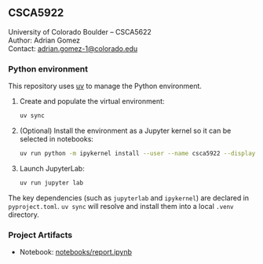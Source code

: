 ## CSCA5922

University of Colorado Boulder – CSCA5622  
Author: Adrian Gomez  
Contact: adrian.gomez-1@colorado.edu

### Python environment

This repository uses [uv](https://docs.astral.sh/uv/) to manage the Python environment.

1. Create and populate the virtual environment:
   ```bash
   uv sync
   ```
2. (Optional) Install the environment as a Jupyter kernel so it can be selected in notebooks:
   ```bash
   uv run python -m ipykernel install --user --name csca5922 --display-name "Python (csca5922)"
   ```
3. Launch JupyterLab:
   ```bash
   uv run jupyter lab
   ```

The key dependencies (such as `jupyterlab` and `ipykernel`) are declared in `pyproject.toml`. `uv sync` will resolve and install them into a local `.venv` directory.

### Project Artifacts

- Notebook: [notebooks/report.ipynb](notebooks/report.ipynb)
